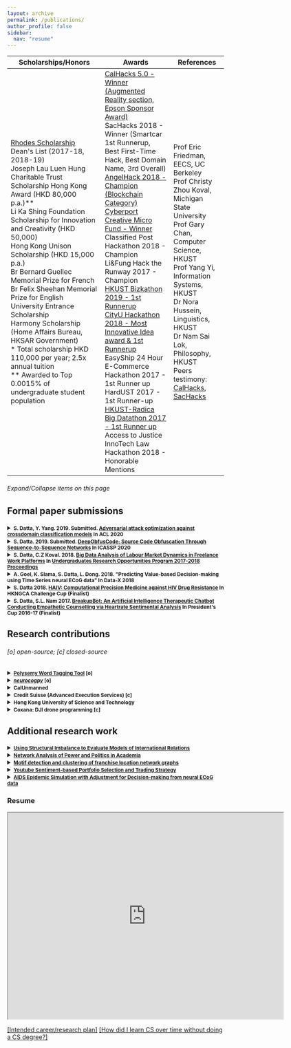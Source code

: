 ```yaml
---
layout: archive
permalink: /publications/
author_profile: false
sidebar:
  nav: "resume"
---
```


| Scholarships/Honors | Awards | References |
|-------|--------|---------|
| [Rhodes Scholarship](https://topick.hket.com/article/2533177/%E3%80%90%E7%89%9B%E6%B4%A5%E5%B0%96%E5%AD%90%E3%80%91%E7%A7%91%E5%A4%A7%E7%92%B0%E7%90%83%E5%95%86%E6%A5%AD%E7%95%A2%E6%A5%AD%E6%A3%84%E5%85%A5%E6%8A%95%E8%A1%8C%E3%80%80%E5%AD%9F%E5%8A%A0%E6%8B%89%E8%A3%94%E6%B8%AF%E7%94%9F%E8%B5%B4%E7%89%9B%E6%B4%A5%E8%AE%80%E5%8D%9A%E5%A3%AB%EF%BC%9A%E8%88%92%E9%81%A9%E7%94%9F%E6%B4%BB%E4%B8%8D%E6%98%AF%E7%9C%9F%E6%AD%A3%E6%88%90%E5%8A%9F?mtc=10012)<br> Dean's List (2017-18, 2018-19)<br> Joseph Lau Luen Hung Charitable Trust Scholarship Hong Kong Award (HKD 80,000 p.a.)**<br> Li Ka Shing Foundation Scholarship for Innovation and Creativity (HKD 50,000)<br> Hong Kong Unison Scholarship (HKD 15,000 p.a.)<br> Br Bernard Guellec Memorial Prize for French<br> Br Felix Sheehan Memorial Prize for English<br> University Entrance Scholarship<br> Harmony Scholarship (Home Affairs Bureau, HKSAR Government)<br> * Total scholarship HKD 110,000 per year; 2.5x annual tuition<br> ** Awarded to Top 0.0015% of undergraduate student population | [CalHacks 5.0 - Winner (Augmented Reality section, Epson Sponsor Award)](https://github.com/dattasiddhartha/Calhacks-5.0)<br> SacHacks 2018 - Winner (Smartcar 1st Runnerup, Best First-Time Hack, Best Domain Name, 3rd Overall)<br> [AngelHack 2018 - Champion (Blockchain Category)](https://github.com/dattasiddhartha-4/AngelHack18-TeamBetz)<br> [Cyberport Creative Micro Fund - Winner](http://media.licdn.com/embeds/media.html?src=https%3A%2F%2Fwww.facebook.com%2Fcyberport.hk%2Fvideos%2F1893272297411941%2F&url=https%3A%2F%2Fwww.facebook.com%2Fcyberport.hk%2Fvideos%2F1893272297411941%2F&type=text%2Fhtml&schema=facebook)<br> Classified Post Hackathon 2018 - Champion<br> Li&Fung Hack the Runway 2017 - Champion<br> [HKUST Bizkathon 2019 - 1st Runnerup](https://github.com/dattasiddhartha/Encrypted-machine-learning-with-simple-homomorphic-encryption)<br> [CityU Hackathon 2018 - Most Innovative Idea award & 1st Runnerup](https://github.com/dattasiddhartha-4/CityHack2018)<br> EasyShip 24 Hour E-Commerce Hackathon 2017 - 1st Runner up<br> HardUST 2017 - 1st Runner-up<br> [HKUST-Radica Big Datathon 2017 - 1st Runner up](https://github.com/dattasiddhartha-4/HKUST-Radica-Datathon)<br> Access to Justice InnoTech Law Hackathon 2018 - Honorable Mentions | Prof Eric Friedman, EECS, UC Berkeley<br> Prof Christy Zhou Koval, Michigan State University<br> Prof Gary Chan, Computer Science, HKUST<br> Prof Yang Yi, Information Systems, HKUST<br> Dr Nora Hussein, Linguistics, HKUST<br> Dr Nam Sai Lok, Philosophy, HKUST<br> Peers testimony: [CalHacks](http://www.zacharychaoportfolio.com/blog/calhacks), [SacHacks](http://www.zacharychaoportfolio.com/blog/sacHacks) |

<!-- * Prof Thomas Bourveau, Accounting, Columbia University -->
<!-- * Prof Ikhlaq Sidhu, Industrial Engineering & Operations Research, UC Berkeley -->
<!-- * Prof Ted Clark, Information Systems, HKUST -->

###### _Expand/Collapse items on this page_

## Formal paper submissions

<details>
  <summary><b><small>S. Datta, Y. Yang. 2019. Submitted. <a href="https://drive.google.com/open?id=1O5hYeC3roV7LVDLaCoXXFBqwLPmykK9oP0kNpe-LXGQ">Adversarial attack optimization against crossdomain classification models</a> In ACL 2020</small></b></summary>

  <small>Blackbox attack models used to put focus on querying labels of their victim’s model by passing in inputs, and training attack algorithms based on fooled labels. Our initial (and proven) hypothesis is that there is no real need for an attacker to be able to interact with the victim model and should be able to perform a successful “blind” blackbox attack model. Thus we varied different configurations of attack, including domain similarity, different attack algorithms, different model architectures, etc. What we found was that we can leverage domain adaptation to execute a successful blind blackbox attack on text classification models.</small>
  
</details>

<details>
  <summary><b><small>S. Datta. 2019. Submitted. <a href="https://arxiv.org/abs/1909.01837">DeepObfusCode: Source Code Obfuscation Through Sequence-to-Sequence Networks</a> In ICASSP 2020</small></b></summary>

  <small>The paper explores a novel methodology in source code obfuscation through the application of text-based recurrent neural network (RNN) encoder-decoder models in ciphertext generation and key generation. Sequence-to-sequence models are incorporated into the model architecture to generate obfuscated code, generate the deobfuscation key, and live execution. Quantitative benchmark comparison to existing obfuscation methods indicate significant improvement in stealth and execution cost for the proposed solution, and experiments regarding the model's properties yield positive results regarding its character variation, dissimilarity to the original codebase, and consistent length of obfuscated code.</small>
  
</details>

<details>
  <summary><b><small> S. Datta, C.Z Koval. 2018. <a href="https://drive.google.com/open?id=1nOAZuAtAsVhJHUXCp3Re_1LSnE9LOerZ">Big Data Analysis of Labour Market Dynamics in Freelance Work Platforms</a> In <a href="https://urop.ust.hk/files/UROP%20Proceedings%202017-18.pdf">Undergraduates Research Opportunities Program 2017-2018 Proceedings</a> </small></b></summary>

  <small>This research aims to explore the underlying relational dynamics between people on freelance work platforms, between employers and employees, and within employees themselves. Particular interest will be placed on gender correlations and the objective to locate the most important variables involved in reasonable pay, as the aim of the study is to identify biases on the platform. Data was scraped from the work platform for all the possible variables available, from tests taken, to work histories, to skills listed, to even general personal descriptions.</small>
  
</details>

<details>
  <summary><b><small> A. Goel, K. Slama, S. Datta, L. Dong. 2018. "Predicting Value-based Decision-making using Time Series neural ECoG data" In Data-X 2018 </small></b></summary>  <a href="https://github.com/dattasiddhartha/DataX-NeuralDecisionMaking">[code]</a>  <a href="https://data-x.blog/projects/predicting-gambling-decisions/">[poster]</a>  <a href="https://crcns.org/data-sets/ofc/ofc-3/about-ofc-2">[data]</a>  <a href="https://github.com/dattasiddhartha/neurocogpy">[library]</a>

<small>A project focused on predicting gambling decisions from brainwave electrocorticography (ECoG) data. The motivation behind this project was based on societal implications such as applications to law and regulation of the gambling industry, clinical practice in understanding how neurodegenerative disease or trauma affect decision making, and to some extent even our understanding of free will. The project utilized data recorded by the Knight Lab, a neuroscience lab at UC Berkeley. The ECoG data was collected from the orbitofrontal cortex (OFC) of epileptic patients, who volunteered to participate in research while undergoing intracranial monitoring for surgical planning purposes. Patients were given a task of playing a game in which they could choose either ‘Gamble’ or ‘Safebet’ for 200 trials. Over the course of the semester, we pre-processed, explored, and modeled the data, with the ultimate goal of predicting whether a patient would gamble or not given only the ECoG data, recorded before the patient indicated their decision by a button press. Much exploration was on feature engineering, as there are not many established feature engineering methods in the analysis of ECoG data: examples of features include using the 2.5 and 97.5 percentile values and number of peaks for electrode data in a patient’s trial. Modeling was done through logistic regression, random forest, adaboost, naive bayes, neural nets, and perceptron. Logistic regression fared the best, with one model giving a 10% boost over the baseline accuracy found with Naive Bayes. This result demonstrates that there is information in the OFC neural signal, which can be used to predict decisions before they are made overtly.</small>
  
</details>

<details>
  <summary><b><small> S. Datta 2018. <a href="https://drive.google.com/open?id=1UwI3d3BeTJiHmEiT8r4QizsMBvl6ONaI">HAIV: Computational Precision Medicine against HIV Drug Resistance</a> In HKNGCA Challenge Cup (Finalist) </small></b></summary>

  <small>This paper introduces a novel methodology to treat HIV through the combination of existing antiretroviral therapy with mutation prediction algorithm (“HAIV”). The algorithm developed predicts the next possible mutations that a given HIV strain may undergo, and implies doctors can apply the right medication at the right time, hence alleviating the need to apply more variations of medication
than needed, further suppressing the possibility for drug resistance. The work is deemed to be novel and without any prior work in the industry thus far, and the applications range from any task requiring the prediction of mutations, or any virus dealing with drug resistance.</small>
  
</details>

<details>
  <summary><b><small> S. Datta, S.L. Nam 2017. <a href="https://drive.google.com/open?id=142kTVrKNGH42splekvbfXGVtT9HhNQPq">BreakupBot: An Artificial Intelligence Therapeutic Chatbot Conducting Empathetic Counselling via Heartrate Sentimental Analysis</a> In President's Cup 2016-17 (Finalist) </small></b></summary>

  <small>BreakupBot is the title of a chatbot platform that aids people to recover from their romantic breakups. To cater to a heterogeneous audience, there will be several therapy mechanisms in place to ensure every type of lover will be catered to. Some users may wish to think deeply about relationships, while some may need to gain maturity about love in general; in either case, the AI behind the chatbot will personalize itself to the user, and adopt both psychological and philosophical counselling methodologies. Personalization ranges from understanding the user’s lover characteristics, analyzing the user’s stress levels via heartrate, and responding instantaneously to their every query and woe. The technology is adept and fitting for complementing the bot: other than the artificial intelligence system that collects information to share with the user and personalizes it to the user’s taste, the bot features accurate heartrate analysis available to most smartphones via camera-detection. Such a mechanism will aid the bot in empathizing with the user, contrary to other bots who attempt facial recognition or process speech patterns. Moreover, this project merely represents the beginning of further exploration into psychological therapeutic benefits via AI. Once the BreakupBot penetrates the market wide enough to allow entry to other similar products, other therapeutic bots and mechanisms can be designed to streamline human being’s complicated lives and emotions. This project is a goldmine, with respect to the fact that it creates its own category of products: it is not in the personal assistant AI category, but the currently underdeveloped therapy AI category, hence there is a lot of potential for research and profit. At the end of the day, the value of this project is not only its intrinsic research, or its mechanisms, or its cross-departmental field of study; its value comes from robots attempting to solve the problems of human beings at a psychological level.</small>
  
</details>


<!--##### S. Datta, Y. Yang. 2019. Submitted. ["Adversarial attack optimization against crossdomain classification models"](https://drive.google.com/open?id=1O5hYeC3roV7LVDLaCoXXFBqwLPmykK9oP0kNpe-LXGQ) In ACL 2020
Blackbox attack models used to put focus on querying labels of their victim’s model by passing in inputs, and training attack algorithms based on fooled labels. Our initial (and proven) hypothesis is that there is no real need for an attacker to be able to interact with the victim model and should be able to perform a successful “blind” blackbox attack model. Thus we varied different configurations of attack, including domain similarity, different attack algorithms, different model architectures, etc. What we found was that we can leverage domain adaptation to execute a successful blind blackbox attack on text classification models.-->


<!--##### S. Datta. 2019. Submitted. ["DeepObfusCode: Source Code Obfuscation Through Sequence-to-Sequence Networks"](https://arxiv.org/abs/1909.01837) In ICASSP 2020
The paper explores a novel methodology in source code obfuscation through the application of text-based recurrent neural network (RNN) encoder-decoder models in ciphertext generation and key generation. Sequence-to-sequence models are incorporated into the model architecture to generate obfuscated code, generate the deobfuscation key, and live execution. Quantitative benchmark comparison to existing obfuscation methods indicate significant improvement in stealth and execution cost for the proposed solution, and experiments regarding the model's properties yield positive results regarding its character variation, dissimilarity to the original codebase, and consistent length of obfuscated code.-->

<!--##### S. Datta, C.Z Koval. 2018. ["Big Data Analysis of Labour Market Dynamics in Freelance Work Platforms"](https://drive.google.com/open?id=1nOAZuAtAsVhJHUXCp3Re_1LSnE9LOerZ) In [Undergraduates Research Opportunities Program 2017-2018 Proceedings](https://urop.ust.hk/files/UROP%20Proceedings%202017-18.pdf)
This research aims to explore the underlying relational dynamics between people on freelance work platforms, between employers and employees, and within employees themselves. Particular interest will be placed on gender correlations and the objective to locate the most important variables involved in reasonable pay, as the aim of the study is to identify biases on the platform. Data was scraped from the work platform for all the possible variables available, from tests taken, to work histories, to skills listed, to even general personal descriptions.-->

<!--##### S. Datta 2018. ["HAIV: Computational Precision Medicine against HIV Drug Resistance"](https://drive.google.com/open?id=1UwI3d3BeTJiHmEiT8r4QizsMBvl6ONaI) In HKNGCA Challenge Cup (Finalist)
This paper introduces a novel methodology to treat HIV through the combination of existing antiretroviral therapy with mutation prediction algorithm (“HAIV”). The algorithm developed predicts the next possible mutations that a given HIV strain may undergo, and implies doctors can apply the right medication at the right time, hence alleviating the need to apply more variations of medication
than needed, further suppressing the possibility for drug resistance. The work is deemed to be novel and without any prior work in the industry thus far, and the applications range from any task requiring the prediction of mutations, or any virus dealing with drug resistance.-->

<!--##### S. Datta, S.L. Nam 2017. ["BreakupBot: An Artificial Intelligence Therapeutic Chatbot Conducting Empathetic Counselling via Heartrate Sentimental Analysis"](https://drive.google.com/open?id=142kTVrKNGH42splekvbfXGVtT9HhNQPq) In President's Cup 2016-17 (Finalist)
BreakupBot is the title of a chatbot platform that aids people to recover from their romantic breakups. To cater to a heterogeneous audience, there will be several therapy mechanisms in place to ensure every type of lover will be catered to. Some users may wish to think deeply about relationships, while some may need to gain maturity about love in general; in either case, the AI behind the chatbot will personalize itself to the user, and adopt both psychological and philosophical counselling methodologies. Personalization ranges from understanding the user’s lover characteristics, analyzing the user’s stress levels via heartrate, and responding instantaneously to their every query and woe. The technology is adept and fitting for complementing the bot: other than the artificial intelligence system that collects information to share with the user and personalizes it to the user’s taste, the bot features accurate heartrate analysis
available to most smartphones via camera-detection. Such a mechanism will aid the bot in empathizing with the user, contrary to other bots who attempt facial recognition or process speech patterns. Moreover, this project merely represents the beginning of further exploration into psychological therapeutic benefits via AI. Once the BreakupBot penetrates the market wide enough to allow entry to other similar products, other therapeutic bots and mechanisms can be designed to streamline human being’s complicated lives and emotions. This project is a goldmine, with respect to the fact that it creates its own category of products: it is not in the personal assistant AI category, but the currently underdeveloped therapy AI category, hence there is a lot of potential for research and profit. At the end of the day, the value of this project is not only its intrinsic research, or its mechanisms, or its cross-departmental field of study; its value comes from robots attempting to solve the problems of human beings at a psychological level.-->

<!--##### A. Goel, K. Slama, S. Datta, L. Dong. 2018. "Predicting Value-based Decision-making using Time Series neural ECoG data" In Data-X 2018 
[[code]](https://github.com/dattasiddhartha/DataX-NeuralDecisionMaking) [poster](https://data-x.blog/projects/predicting-gambling-decisions/) [[data]](https://crcns.org/data-sets/ofc/ofc-3/about-ofc-2) [[library]](https://github.com/dattasiddhartha/neurocogpy)
A project focused on predicting gambling decisions from brainwave electrocorticography (ECoG) data. The motivation behind this project was based on societal implications such as applications to law and regulation of the gambling industry, clinical practice in understanding how neurodegenerative disease or trauma affect decision making, and to some extent even our understanding of free will. The project utilized data recorded by the Knight Lab, a neuroscience lab at UC Berkeley. The ECoG data was collected from the orbitofrontal cortex (OFC) of epileptic patients, who volunteered to participate in research while undergoing intracranial monitoring for surgical planning purposes. Patients were given a task of playing a game in which they could choose either ‘Gamble’ or ‘Safebet’ for 200 trials. Over the course of the semester, we pre-processed, explored, and modeled the data, with the ultimate goal of predicting whether a patient would gamble or not given only the ECoG data, recorded before the patient indicated their decision by a button press. Much exploration was on feature engineering, as there are not many established feature engineering methods in the analysis of ECoG data: examples of features include using the 2.5 and 97.5 percentile values and number of peaks for electrode data in a patient’s trial. Modeling was done through logistic regression, random forest, adaboost, naive bayes, neural nets, and perceptron. Logistic regression fared the best, with one model giving a 10% boost over the baseline accuracy found with Naive Bayes. This result demonstrates that there is information in the OFC neural signal, which can be used to predict decisions before they are made overtly.-->

## Research contributions 

###### _[o] open-source; [c] closed-source_

<details>
  <summary><b><small> <a href="https://github.com/dattasiddhartha/polysemous-word-tagging-tool">Polysemy Word Tagging Tool</a> [o] </small></b></summary>
  
  <ul>
  <li>Worked under supervision of <b>Prof. Mahesh Srinivasan</b> of <b>Language & Children Development Lab (UC Berkeley)</b></li>
  <li>Built polysemy word tagging tool for the LCD lab to help in tagging words for multiple meanings and facilitate pattern detection</li>
</ul>
  
</details>

<!--##### [Polysemy Word Tagging Tool](https://github.com/dattasiddhartha/polysemous-word-tagging-tool) [o]
* Worked under supervision of **Prof. Mahesh Srinivasan** of **Language & Children Development Lab (UC Berkeley)**
* Built polysemy word tagging tool for the LCD lab to help in tagging words for multiple meanings and facilitate pattern detection-->

<details>
  <summary><b><small> <i><a href="https://github.com/dattasiddhartha/neurocogpy">neurocogpy</a></i> [o] </small></b></summary>
  
  <ul>
  <li>Built an open-source electrophysiological signal visualization library in affiliation with <b>Data-X</b> and <b>Knight Lab (UC Berkeley)</b>.</li>
  <li>Defined modules/functions for general-purpose data processing, analysis and modeling of ECoG signal data, including parsing of MATLAB files into Python, different feature engineering techniques for multi-electrode time series data, different visualization techniques, and pre-built class-based decision-making classification models</li>
</ul>
  
</details>

<!--##### [_neurocogpy_](https://github.com/dattasiddhartha/neurocogpy) [o]
* Built an open-source electrophysiological signal visualization library in affiliation with **Data-X** and **Knight Lab (UC Berkeley)**.
* Defined modules/functions for general-purpose data processing, analysis and modeling of ECoG signal data, including parsing of MATLAB files into Python, different feature engineering techniques for multi-electrode time series data, different visualization techniques, and pre-built class-based decision-making classification models-->

<details>
  <summary><b><small>  CalUnmanned </small></b></summary>
  
  <ul>
  <li>Worked with team of engineers under supervision of <b>Prof. Raja Sengupta</b> to develop autonomous drone system for crack detection</li>
  <li>Developed Unity-based system for training drone flight through reinforcement learning</li>
  <li>References: <a href="https://github.com/microsoft/airsim">[AirSim]</a> <a href="https://github.com/UAVs-at-Berkeley/UnityDroneSim">[Unity]</a></li>
</ul>
  
</details>

<!--##### CalUnmanned
* Worked with team of engineers under supervision of **Prof. Raja Sengupta** to develop autonomous drone system for crack detection
* Developed Unity-based system for training drone flight through reinforcement learning
* references: [[AirSim]](https://github.com/microsoft/airsim) [[Unity]](https://github.com/UAVs-at-Berkeley/UnityDroneSim)-->

<details>
  <summary><b><small> Credit Suisse (Advanced Execution Services) [c] </small></b></summary>
  
  <ul>
  <li>Developed new market impact models based on foundations of the Algrem-Chriss model, including limit order book based price prediction models, ensembling models based on TCA data</li>
  <li>Constructed hidden cross-trade opportunity detection system. Problem: Salestrader need to identify potential cross-trade opportunities between clients. Solution: my model took client’s historical flows, trade execution patterns, holdings, and patterns of similarity between clients and stocks, and generated a daily list of clients who would likely be trading a certain stock. Built trade flow prediction model, predicting client flow at hourly intervals in specific stocks; built network model between clients and stocks that used reinforcement learning to calculate weights on the different variables that create affinity of clients to certain stocks; Cleaned and integrated resources from all over the bank, ranging from equity research’s readership data, to securities lending’s locates data, to trade execution data from high and low touch, to even indication of interest (IOI) data. Backtested to work >60% prediction accuracy in overlap between clients predicted to trade on a certain day on specific stock.</li>
</ul>
  
</details>

<!--##### Credit Suisse (Advanced Execution Services) [c]
* Developed new market impact models based on foundations of the Algrem-Chriss model, including limit order book based price prediction models, ensembling models based on TCA data
* Constructed hidden cross-trade opportunity detection system. Problem: Salestrader need to identify potential cross-trade opportunities between clients. Solution: my model took client’s historical flows, trade execution patterns, holdings, and patterns of similarity between clients and stocks, and generated a daily list of clients who would likely be trading a certain stock. Built trade flow prediction model, predicting client flow at hourly intervals in specific stocks; built network model between clients and stocks that used reinforcement learning to calculate weights on the different variables that create affinity of clients to certain stocks; Cleaned and integrated resources from all over the bank, ranging from equity research’s readership data, to securities lending’s locates data, to trade execution data from high and low touch, to even indication of interest (IOI) data. Backtested to work >60% prediction accuracy in overlap between clients predicted to trade on a certain day on specific stock.-->

<details>
  <summary><b><small> Hong Kong University of Science and Technology </small></b></summary>
  
  <ul>
  <li>Worked with <b>Prof Yang Yi</b> on: (i) adversarial attacks on sentiment classification models; (ii) grammar error correction models focused on cross-language errors; working on 3rd paper</li>
  <li>Worked with <b>Dr Nora Hussin</b> and <b>Centre for Language Education</b> to on automated GEC system that grades student essays for instructors and points out errors to students during assignment work; GEC focused on interlanguage errors of non-native English users</li>
  <li>Worked under <b>Prof Christy Zhou Koval</b> on analysis of gender and race bias on online work platforms: Built a web-scraper, and built an workaround to bypass CAPTCHA security mechanisms; managed room of 11 computing resources simutaneously; Analyzed data, plotted and studied social network interaction charts and relations within employees and employers</li>
</ul>
  
</details>

<details>
  <summary><b><small> Coxana: DJI drone programming [c] </small></b></summary>
  
  <ul>
  <li>Adapted vision algorithms to be executed by DJI Tello EDU onboard CPU, including pose detection, dark setting image enhancement (AI in the Dark), real-time censoring, crowd counting, etc</li>
  <li>No existing video decoding library provided by DJI; developed a decoding library for DJI-Tello-compatible camera</li>
  <li>Code repository currently still proprietary to Coxana, but details on algorithms developed: <a href="https://drive.google.com/open?id=1gxhnWfXrGpbQwGKHE8Q0-dLZFgxgmO7Xv4vslESkBI8">[curriculum]</a> </li>
  <li>Details on installation / drone setup: <a href="https://drive.google.com/open?id=1MXjlBPcNou_HSfTgb0zL-65awqKBfEjA">[installation]</a> </li>
</ul>
  
</details>


<!--##### Hong Kong University of Science and Technology
* Worked under **Prof Yang Yi** on: (i) adversarial attacks on sentiment classification models; (ii) grammar error correction models focused on cross-language errors; working on 3rd paper
* Worked under **Dr Nora Hussin** and **Centre for Language Education** to on automated GEC system that grades student essays for instructors and points out errors to students during assignment work; GEC focused on interlanguage errors of non-native English users
* Worked under **Prof Christy Zhou Koval** on analysis of gender and race bias on online work platforms: Built a web-scraper, and built an workaround to bypass CAPTCHA security mechanisms; managed room of 11 computing resources simutaneously; Analyzed data, plotted and studied social network interaction charts and relations within employees and employers-->


## Additional research work

<details>
  <summary><b><small> <a href="https://drive.google.com/open?id=1lUfM2D4XycYqbIgJThU1Xjk0sdku4z3n">Using Structural Imbalance to Evaluate Models of International Relations</a> </small></b></summary>
  <small>Studied whether international conflicts could be predicted or captured in network imbalances between nodes; we used discrete sign methods to measure structural imbalances for each feature, and also used a continuous reinforcement learning method to calculate weights for each feature in each edge to measure structural imbalance in one graph</small>
</details>

<!--##### ["Using Structural Imbalance to Evaluate Models of International Relations"](https://drive.google.com/open?id=1lUfM2D4XycYqbIgJThU1Xjk0sdku4z3n)
* Studied whether international conflicts could be predicted or captured in network imbalances between nodes; we used discrete sign methods to measure structural imbalances for each feature, and also used a continuous reinforcement learning method to calculate weights for each feature in each edge to measure structural imbalance in one graph-->

<details>
  <summary><b><small> <a href="https://drive.google.com/open?id=1QeZQ_kntH01j5cPpZE9vsg7nKkvfWzk5">Network Analysis of Power and Politics in Academia</a> </small></b></summary>
  <small>Iterated through academic network graphs to calculate relative power differences between grad students and their PIs; obtained weights of each power feature in weighted-function of edge weight through gradient descent</small>
</details>

<!--##### ["Network Analysis of Power and Politics in Academia"](https://drive.google.com/open?id=1QeZQ_kntH01j5cPpZE9vsg7nKkvfWzk5)
* Iterated through academic network graphs to calculate relative power differences between grad students and their PIs; obtained weights of each power feature in weighted-function of edge weight through gradient descent-->

<details>
  <summary><b><small> <a href="https://drive.google.com/open?id=1aOQiZsVpe2V5yjKr-_aAqeqCny1E2izo">Motif detection and clustering of franchise location network graphs</a> </small></b></summary>
  <small>Hybrid implementation of motif-detection, bridge-detection, and clustering algorithms to yield sequential coordinates of geographical locations depending on category of product/business, based on network de-anonymization framework</small>
</details>

<!--##### ["Motif detection and clustering of franchise location network graphs"](https://drive.google.com/open?id=1aOQiZsVpe2V5yjKr-_aAqeqCny1E2izo)
* Hybrid implementation of motif-detection, bridge-detection, and clustering algorithms to yield sequential coordinates of geographical locations depending on category of product/business, based on network de-anonymization framework-->

<details>
  <summary><b><small> <a href="https://github.com/dattasiddhartha/QuantTrading_Decal">Youtube Sentiment-based Portfolio Selection and Trading Strategy</a> </small></b></summary>
  <!--<small></small>-->
</details>

<!--##### ["Youtube Sentiment-based Portfolio Selection and Trading Strategy"](https://github.com/dattasiddhartha/QuantTrading_Decal)-->

<details>
  <summary><b><small> <a href="https://drive.google.com/open?id=17WZ1hRXWdA-ppuXmkyBdVcu26os3wALx">AIDS Epidemic Simulation with Adjustment for Decision-making from neural ECoG data</a> </small></b></summary>
  <!--<small></small>-->
</details>

<!--##### ["AIDS Epidemic Simulation with Adjustment for Decision-making from neural ECoG data"](https://drive.google.com/open?id=17WZ1hRXWdA-ppuXmkyBdVcu26os3wALx)-->



<!--*Github profiles*: [[dattasiddhartha]](https://github.com/dattasiddhartha)     [[dattasiddhartha-1]](https://github.com/dattasiddhartha-1)     [[dattasiddhartha-3]](https://github.com/dattasiddhartha-3)     [[dattasiddhartha-4]](https://github.com/dattasiddhartha-4)-->

### Resume

<iframe src="https://drive.google.com/file/d/1NawdTdlx9Fy5w-DkxcUFrj2Lkew73eTu/preview" width="640" height="480"></iframe>


[[Intended career/research plan]](https://docs.google.com/document/d/1cjWkkmqrHVGN0bhLHhfNIrqMFBYR_nDreEunCm22sn4/edit?usp=sharing)     [[How did I learn CS over time without doing a CS degree?]](https://docs.google.com/document/d/1p_LWdT8NwVTHOpAO-HkuWCc4KHelisOV385kGmonwP4/edit?usp=sharing)

<!-- <iframe align="left" src="https://drive.google.com/file/d/1ft6yD26gz87DvQJsdwMPuRzV4gIIFclB/preview" width="640" height="480"></iframe> -->


<!-- ### Scholarships/Honors:
<!-- + Dean's List (2017-18, 2018-19)
<!-- + Joseph Lau Luen Hung Charitable Trust Scholarship Hong Kong Award (HK$ 80,000 p.a.)**
<!-- + Li Ka Shing Foundation Scholarship for Innovation and Creativity (HK$ 50,000)
<!-- + Hong Kong Unison Scholarship (HK$ 15,000 p.a.)
<!-- + Br Bernard Guellec Memorial Prize for French
<!-- + Br Felix Sheehan Memorial Prize for English
<!-- + University Entrance Scholarship
<!-- + Harmony Scholarship (Home Affairs Bureau, HKSAR Government)

<!-- _* Total scholarship HK$ 110,000 per year; 2.5x annual tuition_

<!-- _** Awarded to Top 0.0015% of undergraduate student population_


<!-- ### Awards:

<!-- + CalHacks 5.0 - Winner (Augmented Reality section, Epson Sponsor Award)
<!-- + SacHacks 2018 - Winner (Smartcar 1st Runnerup, Best First-Time Hack, Best Domain Name, 3rd Overall)
<!-- + AngelHack 2018 - Champion (Blockchain Category)
<!-- + Cyberport Creative Micro Fund - Winner
<!-- + Classified Post Hackathon 2018 - Champion
<!-- + Li&Fung Hack the Runway 2017 - Champion
<!-- + HKUST Bizkathon 2019 - 1st Runnerup
<!-- + CityU Hackathon 2018 - Most Innovative Idea award & 1st Runnerup
<!-- + EasyShip 24 Hour E-Commerce Hackathon 2017 - 1st Runner up
<!-- + HardUST 2017 - 1st Runner-up
<!-- + HKUST-Radica Big Datathon 2017 - 1st Runner up
<!-- + Access to Justice InnoTech Law Hackathon 2018 - Honorable Mentions

<!-- ### References:
<!-- * Prof Eric Friedman, EECS, UC Berkeley
<!-- * Prof Christy Zhou Koval, Michigan State University
<!-- * Prof Gary Chan, Computer Science, HKUST
<!-- * Prof Yang Yi, Information Systems, HKUST
<!-- * Dr Nora Hussein, Linguistics, HKUST
<!-- * Dr Nam Sai Lok, Philosophy, HKUST
<!-- * Peers testimony: [CalHacks](http://www.zacharychaoportfolio.com/blog/calhacks), [SacHacks](http://www.zacharychaoportfolio.com/blog/sacHacks)
<!-- * Prof Thomas Bourveau, Accounting, Columbia University -->
<!-- * Prof Ikhlaq Sidhu, Industrial Engineering & Operations Research, UC Berkeley -->
<!-- * Prof Ted Clark, Information Systems, HKUST -->
